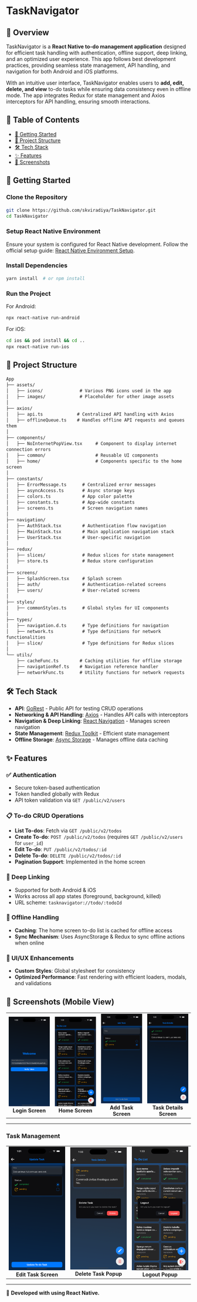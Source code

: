# TaskNavigator

## 📌 Overview

TaskNavigator is a **React Native to-do management application** designed for efficient task handling with authentication, offline support, deep linking, and an optimized user experience. This app follows best development practices, providing seamless state management, API handling, and navigation for both Android and iOS platforms.

With an intuitive user interface, TaskNavigator enables users to **add, edit, delete, and view** to-do tasks while ensuring data consistency even in offline mode. The app integrates Redux for state management and Axios interceptors for API handling, ensuring smooth interactions.

## 📖 Table of Contents

- [🚀 Getting Started](#-getting-started)
- [📂 Project Structure](#-project-structure)
- [🛠️ Tech Stack](#-tech-stack)
- [✨ Features](#-features)
- [📸 Screenshots](#-screenshots-mobile-view)

## 🚀 Getting Started

### Clone the Repository

```sh
git clone https://github.com/skviradiya/TaskNavigator.git
cd TaskNavigator
```

### Setup React Native Environment

Ensure your system is configured for React Native development. Follow the official setup guide: [React Native Environment Setup](https://reactnative.dev/docs/environment-setup).

### Install Dependencies

```sh
yarn install  # or npm install
```

### Run the Project

For Android:

```sh
npx react-native run-android
```

For iOS:

```sh
cd ios && pod install && cd ..
npx react-native run-ios
```

## 📂 Project Structure

```
App
├── assets/
│   ├── icons/              # Various PNG icons used in the app
│   ├── images/             # Placeholder for other image assets
│
├── axios/
│   ├── api.ts             # Centralized API handling with Axios
│   ├── offlineQueue.ts    # Handles offline API requests and queues them
│
├── components/
│   ├── NoInternetPopView.tsx     # Component to display internet connection errors
│   ├── common/                   # Reusable UI components
│   ├── home/                     # Components specific to the home screen
│
├── constants/
│   ├── ErrorMessage.ts      # Centralized error messages
│   ├── asyncAccess.ts       # Async storage keys
│   ├── colors.ts            # App color palette
│   ├── constants.ts         # App-wide constants
│   ├── screens.ts           # Screen navigation names
│
├── navigation/
│   ├── AuthStack.tsx        # Authentication flow navigation
│   ├── MainStack.tsx        # Main application navigation stack
│   ├── UserStack.tsx        # User-specific navigation
│
├── redux/
│   ├── slices/              # Redux slices for state management
│   ├── store.ts             # Redux store configuration
│
├── screens/
│   ├── SplashScreen.tsx     # Splash screen
│   ├── auth/                # Authentication-related screens
│   ├── users/               # User-related screens
│
├── styles/
│   ├── commonStyles.ts      # Global styles for UI components
│
├── types/
│   ├── navigation.d.ts      # Type definitions for navigation
│   ├── network.ts           # Type definitions for network functionalities
│   ├── slice/               # Type definitions for Redux slices
│
└── utils/
    ├── cacheFunc.ts        # Caching utilities for offline storage
    ├── navigationRef.ts    # Navigation reference handler
    ├── networkFunc.ts      # Utility functions for network requests
```

## 🛠️ Tech Stack

- **API**: [GoRest](https://gorest.co.in/) - Public API for testing CRUD operations
- **Networking & API Handling**: [Axios](https://www.npmjs.com/package/axios) - Handles API calls with interceptors
- **Navigation & Deep Linking**: [React Navigation](https://reactnavigation.org/) - Manages screen navigation
- **State Management**: [Redux Toolkit](https://redux-toolkit.js.org/introduction/getting-started) - Efficient state management
- **Offline Storage**: [Async Storage](https://react-native-async-storage.github.io/async-storage/docs/install/) - Manages offline data caching

## ✨ Features

### ✅ Authentication

- Secure token-based authentication
- Token handled globally with Redux
- API token validation via `GET /public/v2/users`

### 📋 To-do CRUD Operations

- **List To-dos**: Fetch via `GET /public/v2/todos`
- **Create To-do**: `POST /public/v2/todos` (requires `GET /public/v2/users` for `user_id`)
- **Edit To-do**: `PUT /public/v2/todos/:id`
- **Delete To-do**: `DELETE /public/v2/todos/:id`
- **Pagination Support**: Implemented in the home screen

### 🔗 Deep Linking

- Supported for both Android & iOS
- Works across all app states (foreground, background, killed)
- URL scheme: `tasknavigator://todo/:todoId`

### 📶 Offline Handling

- **Caching**: The home screen to-do list is cached for offline access
- **Sync Mechanism**: Uses AsyncStorage & Redux to sync offline actions when online

### 🎨 UI/UX Enhancements

- **Custom Styles**: Global stylesheet for consistency
- **Optimized Performance**: Fast rendering with efficient loaders, modals, and validations

## 📸 Screenshots (Mobile View)

<div align="center">

<table>
  <tr>
    <td align="center"><img src="screenshots/login-screen.png" width="200"><br><b>Login Screen</b></td>
    <td align="center"><img src="screenshots/home-screen.png" width="200"><br><b>Home Screen</b></td>
    <td align="center"><img src="screenshots/add-task-screen.png" width="200"><br><b>Add Task Screen</b></td>
    <td align="center"><img src="screenshots/task-details-screen.png" width="200"><br><b>Task Details Screen</b></td>
  </tr>
</table>

</div>

---

### Task Management

<div align="center">

<table>
  <tr>
    <td align="center"><img src="screenshots/edit-screen.png" width="200"><br><b>Edit Task Screen</b></td>
    <td align="center"><img src="screenshots/delete-task-popup.png" width="200"><br><b>Delete Task Popup</b></td>
    <td align="center"><img src="screenshots/logout-popup.png" width="200"><br><b>Logout Popup</b></td>
  </tr>
</table>

</div>

---

🚀 **Developed with using React Native.**
